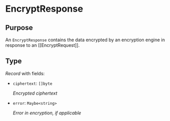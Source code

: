 # EncryptResponse


## Purpose


<!-- --8<-- [start:purpose] -->
An `EncryptResponse` contains the data encrypted by an encryption engine in response to an [[EncryptRequest]].
<!-- --8<-- [end:purpose] -->

## Type


<!-- --8<-- [start:type] -->
<div class="type" markdown>

*Record* with fields:

- `ciphertext`: `[]byte`

  *Encrypted ciphertext*

- `error`: `Maybe<string>`

  *Error in encryption, if applicable*
</div>
<!-- --8<-- [end:type] -->
